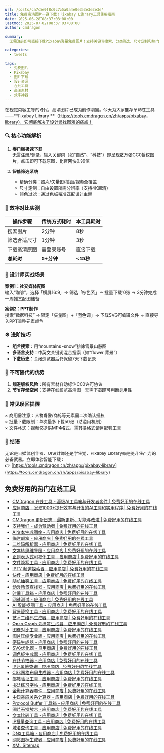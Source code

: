 ```yaml
---
url: /posts/ca7c5e0f8c0c7a5a0a4e0e3e3e3e3e3e/
title: 免费高清图片一键下载！Pixabay Library工具使用指南
date: 2025-06-28T08:37:03+08:00
lastmod: 2025-07-02T08:37:03+08:00
author: cmdragon

summary:
  无需注册即可直接下载Pixabay海量免费图片！支持关键词搜索、分类筛选、尺寸定制和热门素材推荐，设计师与内容创作者的效率神器。

categories:
  - tweets

tags:
  - 免费图片
  - Pixabay
  - 图片下载
  - 设计资源
  - 在线工具
  - 高清素材
  - 效率神器
---
```


在视觉内容主导的时代，高清图片已成为创作刚需。今天为大家推荐革命性工具——**Pixabay Library
**（https://tools.cmdragon.cn/zh/apps/pixabay-library），它彻底解决了设计师找图难的痛点！

### 🔍 核心功能解析

1. **零门槛极速下载**  
   无需注册/登录，输入关键词（如“自然”、“科技”）即呈现数万张CC0授权图片，点击即可下载原图，比官网快0.99倍

2. **智能筛选系统**
    - 精确分类：照片/矢量图/插画/视频全覆盖
    - 尺寸定制：自由设置所需分辨率（支持4K超清）
    - 颜色过滤：通过色板精准匹配设计主题

### 🚀 效率对比实测

| 操作步骤    | 传统方式耗时   | 本工具耗时    |
|---------|----------|----------|
| 搜索图片    | 2分钟      | 8秒       |
| 筛选合适尺寸  | 1分钟      | 3秒       |
| 下载高清原图  | 需登录账号    | 直接下载     |
| **总耗时** | **5+分钟** | **<15秒** |

### 🎨 设计师实战场景

**案例1：社交媒体配图**  
输入“咖啡”，选择「横屏16:9」→ 筛选「棕色系」→ 批量下载10张 → 3分钟完成一周推文配图储备

**案例2：PPT制作**  
搜索“数据科技” → 限定「矢量图」+「蓝色调」→ 下载SVG可编辑文件 → 直接导入PPT调整元素颜色

### ⚙️ 进阶技巧

- **组合搜索**：用“mountains -snow”排除雪景山脉图
- **多语言支持**：中英文关键词混合搜索（如“flower 背景”）
- **下载历史**：关闭浏览器后仍保留7天下载记录

### 🌟 不可替代的优势

1. **规避版权风险**：所有素材自动标注CC0许可协议
2. **节省存储空间**：支持在线预览高清图，无需下载即可判断适用性

### 🚫 常见误区提醒

× 商用需注意：人物肖像/商标等元素需二次确认授权  
× 批量下载限制：单次最多下载50张（防滥用机制）  
× 文件格式：视频仅提供MP4格式，需转换格式请用配套工具

### 📌 结语

无论是自媒体创作者、UI设计师还是学生党，Pixabay Library都是提升生产力的必备武器。立即体验智能下载：  
👉 [https://tools.cmdragon.cn/zh/apps/pixabay-library](https://tools.cmdragon.cn/zh/apps/pixabay-library)


## 免费好用的热门在线工具

- [CMDragon 在线工具 - 高级AI工具箱与开发者套件 | 免费好用的在线工具](https://tools.cmdragon.cn/zh)
- [应用商店 - 发现1000+提升效率与开发的AI工具和实用程序 | 免费好用的在线工具](https://tools.cmdragon.cn/zh/apps?category=trending)
- [CMDragon 更新日志 - 最新更新、功能与改进 | 免费好用的在线工具](https://tools.cmdragon.cn/zh/changelog)
- [支持我们 - 成为赞助者 | 免费好用的在线工具](https://tools.cmdragon.cn/zh/sponsor)
- [AI文本生成图像 - 应用商店 | 免费好用的在线工具](https://tools.cmdragon.cn/zh/apps/text-to-image-ai)
- [临时邮箱 - 应用商店 | 免费好用的在线工具](https://tools.cmdragon.cn/zh/apps/temp-email)
- [二维码解析器 - 应用商店 | 免费好用的在线工具](https://tools.cmdragon.cn/zh/apps/qrcode-parser)
- [文本转思维导图 - 应用商店 | 免费好用的在线工具](https://tools.cmdragon.cn/zh/apps/text-to-mindmap)
- [正则表达式可视化工具 - 应用商店 | 免费好用的在线工具](https://tools.cmdragon.cn/zh/apps/regex-visualizer)
- [文件隐写工具 - 应用商店 | 免费好用的在线工具](https://tools.cmdragon.cn/zh/apps/steganography-tool)
- [IPTV 频道探索器 - 应用商店 | 免费好用的在线工具](https://tools.cmdragon.cn/zh/apps/iptv-explorer)
- [快传 - 应用商店 | 免费好用的在线工具](https://tools.cmdragon.cn/zh/apps/snapdrop)
- [随机抽奖工具 - 应用商店 | 免费好用的在线工具](https://tools.cmdragon.cn/zh/apps/lucky-draw)
- [动漫场景查找器 - 应用商店 | 免费好用的在线工具](https://tools.cmdragon.cn/zh/apps/anime-scene-finder)
- [时间工具箱 - 应用商店 | 免费好用的在线工具](https://tools.cmdragon.cn/zh/apps/time-toolkit)
- [网速测试 - 应用商店 | 免费好用的在线工具](https://tools.cmdragon.cn/zh/apps/speed-test)
- [AI 智能抠图工具 - 应用商店 | 免费好用的在线工具](https://tools.cmdragon.cn/zh/apps/background-remover)
- [背景替换工具 - 应用商店 | 免费好用的在线工具](https://tools.cmdragon.cn/zh/apps/background-replacer)
- [艺术二维码生成器 - 应用商店 | 免费好用的在线工具](https://tools.cmdragon.cn/zh/apps/artistic-qrcode)
- [Open Graph 元标签生成器 - 应用商店 | 免费好用的在线工具](https://tools.cmdragon.cn/zh/apps/open-graph-generator)
- [图像对比工具 - 应用商店 | 免费好用的在线工具](https://tools.cmdragon.cn/zh/apps/image-comparison)
- [图片压缩专业版 - 应用商店 | 免费好用的在线工具](https://tools.cmdragon.cn/zh/apps/image-compressor)
- [密码生成器 - 应用商店 | 免费好用的在线工具](https://tools.cmdragon.cn/zh/apps/password-generator)
- [SVG优化器 - 应用商店 | 免费好用的在线工具](https://tools.cmdragon.cn/zh/apps/svg-optimizer)
- [调色板生成器 - 应用商店 | 免费好用的在线工具](https://tools.cmdragon.cn/zh/apps/color-palette)
- [在线节拍器 - 应用商店 | 免费好用的在线工具](https://tools.cmdragon.cn/zh/apps/online-metronome)
- [IP归属地查询 - 应用商店 | 免费好用的在线工具](https://tools.cmdragon.cn/zh/apps/ip-geolocation)
- [CSS网格布局生成器 - 应用商店 | 免费好用的在线工具](https://tools.cmdragon.cn/zh/apps/css-grid-layout)
- [邮箱验证工具 - 应用商店 | 免费好用的在线工具](https://tools.cmdragon.cn/zh/apps/email-validator)
- [书法练习字帖 - 应用商店 | 免费好用的在线工具](https://tools.cmdragon.cn/zh/apps/calligraphy-practice)
- [金融计算器套件 - 应用商店 | 免费好用的在线工具](https://tools.cmdragon.cn/zh/apps/finance-calculator-suite)
- [中国亲戚关系计算器 - 应用商店 | 免费好用的在线工具](https://tools.cmdragon.cn/zh/apps/chinese-kinship-calculator)
- [Protocol Buffer 工具箱 - 应用商店 | 免费好用的在线工具](https://tools.cmdragon.cn/zh/apps/protobuf-toolkit)
- [图片无损放大 - 应用商店 | 免费好用的在线工具](https://tools.cmdragon.cn/zh/apps/image-upscaler)
- [文本比较工具 - 应用商店 | 免费好用的在线工具](https://tools.cmdragon.cn/zh/apps/text-compare)
- [IP批量查询工具 - 应用商店 | 免费好用的在线工具](https://tools.cmdragon.cn/zh/apps/ip-batch-lookup)
- [域名查询工具 - 应用商店 | 免费好用的在线工具](https://tools.cmdragon.cn/zh/apps/domain-finder)
- [DNS工具箱 - 应用商店 | 免费好用的在线工具](https://tools.cmdragon.cn/zh/apps/dns-toolkit)
- [网站图标生成器 - 应用商店 | 免费好用的在线工具](https://tools.cmdragon.cn/zh/apps/favicon-generator)
- [XML Sitemap](https://tools.cmdragon.cn/sitemap_index.xml)
